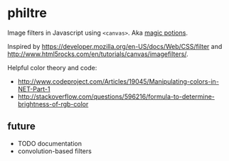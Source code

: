 philtre
=======

Image filters in Javascript using `<canvas>`. Aka [magic potions](http://en.wikipedia.org/wiki/Philtre).

Inspired by https://developer.mozilla.org/en-US/docs/Web/CSS/filter and
http://www.html5rocks.com/en/tutorials/canvas/imagefilters/.

Helpful color theory and code:

- http://www.codeproject.com/Articles/19045/Manipulating-colors-in-NET-Part-1
- http://stackoverflow.com/questions/596216/formula-to-determine-brightness-of-rgb-color

future
------

- TODO documentation
- convolution-based filters
